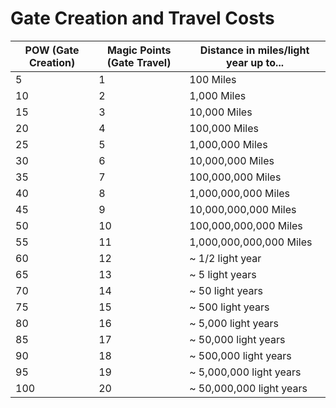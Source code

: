 <!-- TITLE: Gate Costs -->
<!-- SUBTITLE: A big ball of wibbly wobbly, timey wimey stuff -->
# Gate Creation and Travel Costs
POW (Gate Creation) |  Magic Points (Gate Travel) | Distance in miles/light year up to...
--- | --- | ---
5 | 1 | 100 Miles
10 | 2 | 1,000 Miles
15 | 3 | 10,000 Miles
20 | 4 | 100,000 Miles
25 | 5 | 1,000,000 Miles
30 | 6 | 10,000,000 Miles
35 | 7 | 100,000,000 Miles
40 | 8 | 1,000,000,000 Miles
45 | 9 | 10,000,000,000 Miles
50 | 10 | 100,000,000,000 Miles
55 | 11 | 1,000,000,000,000 Miles
60 | 12 | ~ 1/2 light year
65 | 13 | ~ 5 light years
70 | 14 | ~ 50 light years
75 | 15 | ~ 500 light years
80 | 16 | ~ 5,000 light years
85 | 17 | ~ 50,000 light years
90 | 18 | ~ 500,000 light years
95 | 19 | ~ 5,000,000 light years
100 | 20 | ~ 50,000,000 light years

